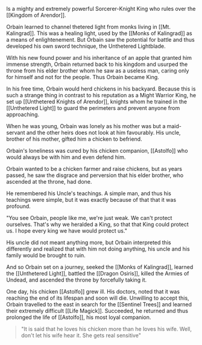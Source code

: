 Is a mighty and extremely powerful Sorcerer-Knight King who rules over the [[Kingdom of Arendor]].

Orbain learned to channel thetered light from monks living in [[Mt. Kalingrad]]. This was a healing light, used by the [[Monks of Kalingrad]] as a means of enlightenement. But Orbain saw the potential for battle and thus developed his own sword technique, the Unthetered Lightblade. 

With his new found power and his inheritance of an apple that granted him immense strength, Orbain returned back to his kingdom and usurped the throne from his elder brother whom he saw as a useless man, caring only for himself and not for the people. Thus Orbain became King.

In his free time, Orbain would herd chickens in his backyard. Because this is such a strange thing in contrast to his reputation as a Might Warrior King, he set up [[Unthetered Knights of Arendor]], knights whom he trained in the [[Unthetered Light]] to guard the perimeters and prevent anyone from approaching.

When he was young, Orbain was lonely as his mother was but a maid-servant and the other heirs does not look at him favourably. His uncle, brother of his mother, gifted him a chicken to befriend.

Orbain's loneliness was cured by his chicken companion, [[Astolfo]] who would always be with him and even defend him. 

Orbain wanted to be a chicken farmer and raise chickens, but as years passed, he saw the disgrace and perversion that his elder brother, who ascended at the throne, had done.

He remembered his Uncle's teachings. A simple man, and thus his teachings were simple, but it was exactly because of that that it was profound.

"You see Orbain, people like me, we're just weak. We can't protect ourselves. That's why we heralded a King, so that that King could protect us. I hope every king we have would protect us."

His uncle did not meant anything more, but Orbain interpreted this differently and realized that with him not doing anything, his uncle and his family would be brought to ruin.

And so Orbain set on a journey, seeked the [[Monks of Kalingrad]], learned the [[Unthetered Light]], battled the [[Dragon Osiris]], killed the Armies of Undead, and ascended the throne by forcefully taking it.

One day, his chicken [[Astolfo]] grew ill. His doctors, noted that it was reaching the end of its lifespan and soon will die. Unwilling to accept this, Orbain travelled to the east in search for the [[Sentinel Trees]] and learned their extremely difficult [[Life Magick]]. Succeeded, he returned and thus prolonged the life of [[Astolfo]], his most loyal companion.


> "It is said that he loves his chicken more than he loves his wife. Well, don't let his wife hear it. She gets real sensitive"




